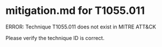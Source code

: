 # mitigation.md for T1055.011

ERROR: Technique T1055.011 does not exist in MITRE ATT&CK

Please verify the technique ID is correct.